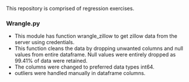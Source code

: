 This repository is comprised of  regression exercises.

### Wrangle.py
- This module has function wrangle_zillow to get zillow data from the server using credentials. 
- This function cleans the data by dropping unwanted columns and null values from entire dataframe. Null values were entirely dropped as 99.41% of data were retained.
- The columns were changed to preferred data types int64.
- outliers were handled manually in dataframe columns.
